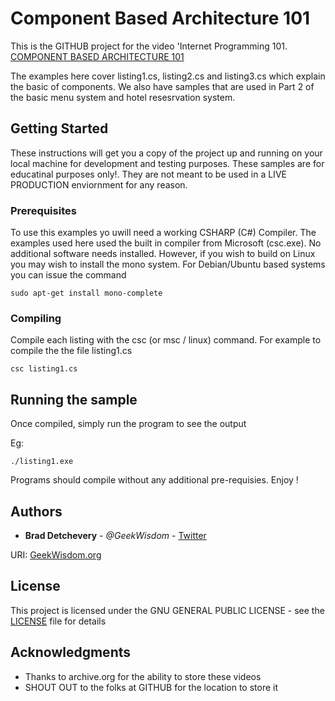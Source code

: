 # Component Based Architecture 101

This is the GITHUB project for the video 'Internet Programming 101.
[COMPONENT BASED ARCHITECTURE 101](https://archive.org/details/component-based-architecture-PART1)

The examples here cover listing1.cs, listing2.cs and listing3.cs which explain the basic of components.
We also have samples that are used in Part 2 of the basic menu system and hotel resesrvation system.

## Getting Started

These instructions will get you a copy of the project up and running on your local machine for development and testing purposes. These samples are for educatinal purposes only!. They are not meant to be used in a LIVE PRODUCTION enviornment for any reason.

### Prerequisites

To use this examples yo uwill need a working CSHARP (C#) Compiler. The examples used here used the built in compiler from Microsoft
(csc.exe). No additional software needs installed. However, if you wish to build on Linux you may wish to install the mono system.
For Debian/Ubuntu based systems you can issue the command

```
sudo apt-get install mono-complete
```

### Compiling

Compile each listing with the csc (or msc / linux) command. For example to compile the the file listing1.cs

```
csc listing1.cs
```

## Running the sample

Once compiled, simply run the program to see the output

Eg:

```
./listing1.exe
```

Programs should compile without any additional pre-requisies. Enjoy !

## Authors

* **Brad Detchevery** - *@GeekWisdom* - [Twitter](https://twitter.com/@TrueGeekWisdom)

URI: [GeekWisdom.org](http://geekwisdom.org)

## License

This project is licensed under the  GNU GENERAL PUBLIC LICENSE - see the [LICENSE](LICENSE) file for details

## Acknowledgments

* Thanks to archive.org for the ability to store these videos
* SHOUT OUT to the folks at GITHUB for the location to store it
